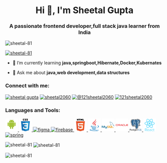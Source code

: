 <h1 align="center">Hi 👋, I'm Sheetal Gupta</h1>
<h3 align="center">A passionate frontend developer,full stack java learner from India</h3>

<p align="left"> <img src="https://komarev.com/ghpvc/?username=sheetal-81&label=Profile%20views&color=0e75b6&style=flat" alt="sheetal-81" /> </p>

<p align="left"> <a href="https://github.com/ryo-ma/github-profile-trophy"><img src="https://github-profile-trophy.vercel.app/?username=sheetal-81" alt="sheetal-81" /></a> </p>

- 🌱 I’m currently learning **java,springboot,Hibernate,Docker,Kubernates**

- 💬 Ask me about **java,web development,data structures**

<h3 align="left">Connect with me:</h3>
<p align="left">
<a href="https://linkedin.com/in/sheetal gupta" target="blank"><img align="center" src="https://raw.githubusercontent.com/rahuldkjain/github-profile-readme-generator/master/src/images/icons/Social/linked-in-alt.svg" alt="sheetal gupta" height="30" width="40" /></a>
<a href="https://www.codechef.com/users/sheetal2060" target="blank"><img align="center" src="https://cdn.jsdelivr.net/npm/simple-icons@3.1.0/icons/codechef.svg" alt="sheetal2060" height="30" width="40" /></a>
<a href="https://www.hackerrank.com/@121sheetal2060" target="blank"><img align="center" src="https://raw.githubusercontent.com/rahuldkjain/github-profile-readme-generator/master/src/images/icons/Social/hackerrank.svg" alt="@121sheetal2060" height="30" width="40" /></a>
<a href="https://www.leetcode.com/121sheetal2060" target="blank"><img align="center" src="https://raw.githubusercontent.com/rahuldkjain/github-profile-readme-generator/master/src/images/icons/Social/leet-code.svg" alt="121sheetal2060" height="30" width="40" /></a>
</p>

<h3 align="left">Languages and Tools:</h3>
<p align="left"> <a href="https://developer.android.com" target="_blank" rel="noreferrer"> <img src="https://raw.githubusercontent.com/devicons/devicon/master/icons/android/android-original-wordmark.svg" alt="android" width="40" height="40"/> </a> <a href="https://www.w3schools.com/css/" target="_blank" rel="noreferrer"> <img src="https://raw.githubusercontent.com/devicons/devicon/master/icons/css3/css3-original-wordmark.svg" alt="css3" width="40" height="40"/> </a> <a href="https://www.figma.com/" target="_blank" rel="noreferrer"> <img src="https://www.vectorlogo.zone/logos/figma/figma-icon.svg" alt="figma" width="40" height="40"/> </a> <a href="https://firebase.google.com/" target="_blank" rel="noreferrer"> <img src="https://www.vectorlogo.zone/logos/firebase/firebase-icon.svg" alt="firebase" width="40" height="40"/> </a> <a href="https://www.w3.org/html/" target="_blank" rel="noreferrer"> <img src="https://raw.githubusercontent.com/devicons/devicon/master/icons/html5/html5-original-wordmark.svg" alt="html5" width="40" height="40"/> </a> <a href="https://www.java.com" target="_blank" rel="noreferrer"> <img src="https://raw.githubusercontent.com/devicons/devicon/master/icons/java/java-original.svg" alt="java" width="40" height="40"/> </a> <a href="https://www.mysql.com/" target="_blank" rel="noreferrer"> <img src="https://raw.githubusercontent.com/devicons/devicon/master/icons/mysql/mysql-original-wordmark.svg" alt="mysql" width="40" height="40"/> </a> <a href="https://www.oracle.com/" target="_blank" rel="noreferrer"> <img src="https://raw.githubusercontent.com/devicons/devicon/master/icons/oracle/oracle-original.svg" alt="oracle" width="40" height="40"/> </a> <a href="https://www.postgresql.org" target="_blank" rel="noreferrer"> <img src="https://raw.githubusercontent.com/devicons/devicon/master/icons/postgresql/postgresql-original-wordmark.svg" alt="postgresql" width="40" height="40"/> </a> <a href="https://reactjs.org/" target="_blank" rel="noreferrer"> <img src="https://raw.githubusercontent.com/devicons/devicon/master/icons/react/react-original-wordmark.svg" alt="react" width="40" height="40"/> </a> <a href="https://spring.io/" target="_blank" rel="noreferrer"> <img src="https://www.vectorlogo.zone/logos/springio/springio-icon.svg" alt="spring" width="40" height="40"/> </a> </p>

<p><img align="left" src="https://github-readme-stats.vercel.app/api/top-langs?username=sheetal-81&show_icons=true&locale=en&layout=compact" alt="sheetal-81" /></p>

<p>&nbsp;<img align="center" src="https://github-readme-stats.vercel.app/api?username=sheetal-81&show_icons=true&locale=en" alt="sheetal-81" /></p>

<p><img align="center" src="https://github-readme-streak-stats.herokuapp.com/?user=sheetal-81&" alt="sheetal-81" /></p>
